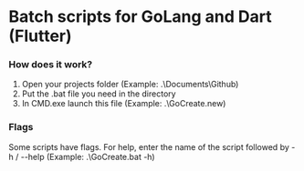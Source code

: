 # Batch scripts for GoLang and Dart (Flutter)

### How does it work?
1. Open your projects folder (Example: .\Documents\Github)
2. Put the .bat file you need in the directory
3. In CMD.exe launch this file (Example: .\GoCreate.new)

### Flags
Some scripts have flags. For help, enter the name of the script followed by -h / --help (Example: .\GoCreate.bat -h)
